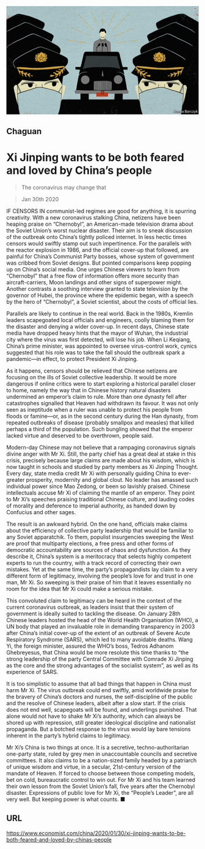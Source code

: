 ![](./images/20200201_CND000_1.jpg)

## Chaguan

# Xi Jinping wants to be both feared and loved by China’s people

> The coronavirus may change that

> Jan 30th 2020

IF CENSORS IN communist-led regimes are good for anything, it is spurring creativity. With a new coronavirus stalking China, netizens have been heaping praise on “Chernobyl”, an American-made television drama about the Soviet Union’s worst nuclear disaster. Their aim is to sneak discussion of the outbreak onto China’s tightly policed internet. In less hectic times censors would swiftly stamp out such impertinence. For the parallels with the reactor explosion in 1986, and the official cover-up that followed, are painful for China’s Communist Party bosses, whose system of government was cribbed from Soviet designs. But pointed comparisons keep popping up on China’s social media. One urges Chinese viewers to learn from “Chernobyl” that a free flow of information offers more security than aircraft-carriers, Moon landings and other signs of superpower might. Another contrasts a soothing interview granted to state television by the governor of Hubei, the province where the epidemic began, with a speech by the hero of “Chernobyl”, a Soviet scientist, about the costs of official lies.

Parallels are likely to continue in the real world. Back in the 1980s, Kremlin leaders scapegoated local officials and engineers, coolly blaming them for the disaster and denying a wider cover-up. In recent days, Chinese state media have dropped heavy hints that the mayor of Wuhan, the industrial city where the virus was first detected, will lose his job. When Li Keqiang, China’s prime minister, was appointed to oversee virus-control work, cynics suggested that his role was to take the fall should the outbreak spark a pandemic—in effect, to protect President Xi Jinping.

As it happens, censors should be relieved that Chinese netizens are focusing on the ills of Soviet collective leadership. It would be more dangerous if online critics were to start exploring a historical parallel closer to home, namely the way that in Chinese history natural disasters undermined an emperor’s claim to rule. More than one dynasty fell after catastrophes signalled that Heaven had withdrawn its favour. It was not only seen as ineptitude when a ruler was unable to protect his people from floods or famine—or, as in the second century during the Han dynasty, from repeated outbreaks of disease (probably smallpox and measles) that killed perhaps a third of the population. Such bungling showed that the emperor lacked virtue and deserved to be overthrown, people said.

Modern-day Chinese may not believe that a rampaging coronavirus signals divine anger with Mr Xi. Still, the party chief has a great deal at stake in this crisis, precisely because large claims are made about his wisdom, which is now taught in schools and studied by party members as Xi Jinping Thought. Every day, state media credit Mr Xi with personally guiding China to ever-greater prosperity, modernity and global clout. No leader has amassed such individual power since Mao Zedong, or been so lavishly praised. Chinese intellectuals accuse Mr Xi of claiming the mantle of an emperor. They point to Mr Xi’s speeches praising traditional Chinese culture, and lauding codes of morality and deference to imperial authority, as handed down by Confucius and other sages.

The result is an awkward hybrid. On the one hand, officials make claims about the efficiency of collective party leadership that would be familiar to any Soviet apparatchik. To them, populist insurgencies sweeping the West are proof that multiparty elections, a free press and other forms of democratic accountability are sources of chaos and dysfunction. As they describe it, China’s system is a meritocracy that selects highly competent experts to run the country, with a track record of correcting their own mistakes. Yet at the same time, the party’s propagandists lay claim to a very different form of legitimacy, involving the people’s love for and trust in one man, Mr Xi. So sweeping is their praise of him that it leaves essentially no room for the idea that Mr Xi could make a serious mistake.

This convoluted claim to legitimacy can be heard in the context of the current coronavirus outbreak, as leaders insist that their system of government is ideally suited to tackling the disease. On January 28th Chinese leaders hosted the head of the World Health Organisation (WHO), a UN body that played an invaluable role in demanding transparency in 2003 after China’s initial cover-up of the extent of an outbreak of Severe Acute Respiratory Syndrome (SARS), which led to many avoidable deaths. Wang Yi, the foreign minister, assured the WHO’s boss, Tedros Adhanom Ghebreyesus, that China would be more resolute this time thanks to “the strong leadership of the party Central Committee with Comrade Xi Jinping as the core and the strong advantages of the socialist system”, as well as its experience of SARS.

It is too simplistic to assume that all bad things that happen in China must harm Mr Xi. The virus outbreak could end swiftly, amid worldwide praise for the bravery of China’s doctors and nurses, the self-discipline of the public and the resolve of Chinese leaders, albeit after a slow start. If the crisis does not end well, scapegoats will be found, and underlings punished. That alone would not have to shake Mr Xi’s authority, which can always be shored up with repression, still greater ideological discipline and nationalist propaganda. But a botched response to the virus would lay bare tensions inherent in the party’s hybrid claims to legitimacy.

Mr Xi’s China is two things at once. It is a secretive, techno-authoritarian one-party state, ruled by grey men in unaccountable councils and secretive committees. It also claims to be a nation-sized family headed by a patriarch of unique wisdom and virtue, in a secular, 21st-century version of the mandate of Heaven. If forced to choose between those competing models, bet on cold, bureaucratic control to win out. For Mr Xi and his team learned their own lesson from the Soviet Union’s fall, five years after the Chernobyl disaster. Expressions of public love for Mr Xi, the “People’s Leader”, are all very well. But keeping power is what counts. ■

## URL

https://www.economist.com/china/2020/01/30/xi-jinping-wants-to-be-both-feared-and-loved-by-chinas-people
